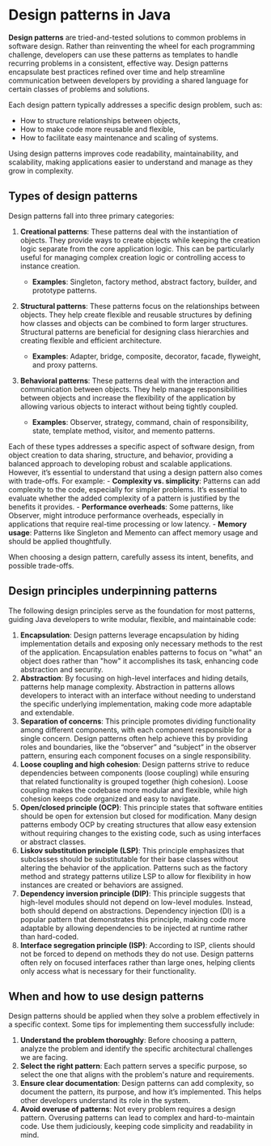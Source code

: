# Design patterns in Java

**Design patterns** are tried-and-tested solutions to common problems in software design. Rather than reinventing the wheel for each programming challenge, developers can use these patterns as templates to handle recurring problems in a consistent, effective way. Design patterns encapsulate best practices refined over time and help streamline communication between developers by providing a shared language for certain classes of problems and solutions.

Each design pattern typically addresses a specific design problem, such as:
- How to structure relationships between objects,
- How to make code more reusable and flexible,
- How to facilitate easy maintenance and scaling of systems.

Using design patterns improves code readability, maintainability, and scalability, making applications easier to understand and manage as they grow in complexity.

## Types of design patterns
Design patterns fall into three primary categories:

1. **Creational patterns**: These patterns deal with the instantiation of objects. They provide ways to create objects while keeping the creation logic separate from the core application logic. This can be particularly useful for managing complex creation logic or controlling access to instance creation.
   - **Examples**: Singleton, factory method, abstract factory, builder, and prototype patterns.

2. **Structural patterns**: These patterns focus on the relationships between objects. They help create flexible and reusable structures by defining how classes and objects can be combined to form larger structures. Structural patterns are beneficial for designing class hierarchies and creating flexible and efficient architecture.
   - **Examples**: Adapter, bridge, composite, decorator, facade, flyweight, and proxy patterns.

3. **Behavioral patterns**: These patterns deal with the interaction and communication between objects. They help manage responsibilities between objects and increase the flexibility of the application by allowing various objects to interact without being tightly coupled.
   - **Examples**: Observer, strategy, command, chain of responsibility, state, template method, visitor, and memento patterns.

Each of these types addresses a specific aspect of software design, from object creation to data sharing, structure, and behavior, providing a balanced approach to developing robust and scalable applications. However, it’s essential to understand that using a design pattern also comes with trade-offs. For example:
    - **Complexity vs. simplicity**: Patterns can add complexity to the code, especially for simpler problems. It’s essential to evaluate whether the added complexity of a pattern is justified by the benefits it provides.
    - **Performance overheads**: Some patterns, like Observer, might introduce performance overheads, especially in applications that require real-time processing or low latency.
    - **Memory usage**: Patterns like Singleton and Memento can affect memory usage and should be applied thoughtfully.

When choosing a design pattern, carefully assess its intent, benefits, and possible trade-offs.

## Design principles underpinning patterns
The following design principles serve as the foundation for most patterns, guiding Java developers to write modular, flexible, and maintainable code:

1. **Encapsulation**: Design patterns leverage encapsulation by hiding implementation details and exposing only necessary methods to the rest of the application. Encapsulation enables patterns to focus on "what" an object does rather than "how" it accomplishes its task, enhancing code abstraction and security.
2. **Abstraction**: By focusing on high-level interfaces and hiding details, patterns help manage complexity. Abstraction in patterns allows developers to interact with an interface without needing to understand the specific underlying implementation, making code more adaptable and extendable.
3. **Separation of concerns**: This principle promotes dividing functionality among different components, with each component responsible for a single concern. Design patterns often help achieve this by providing roles and boundaries, like the “observer” and “subject” in the observer pattern, ensuring each component focuses on a single responsibility.
4. **Loose coupling and high cohesion**: Design patterns strive to reduce dependencies between components (loose coupling) while ensuring that related functionality is grouped together (high cohesion). Loose coupling makes the codebase more modular and flexible, while high cohesion keeps code organized and easy to navigate.
5. **Open/closed principle (OCP)**: This principle states that software entities should be open for extension but closed for modification. Many design patterns embody OCP by creating structures that allow easy extension without requiring changes to the existing code, such as using interfaces or abstract classes.
6. **Liskov substitution principle (LSP)**: This principle emphasizes that subclasses should be substitutable for their base classes without altering the behavior of the application. Patterns such as the factory method and strategy patterns utilize LSP to allow for flexibility in how instances are created or behaviors are assigned.
7. **Dependency inversion principle (DIP)**: This principle suggests that high-level modules should not depend on low-level modules. Instead, both should depend on abstractions. Dependency injection (DI) is a popular pattern that demonstrates this principle, making code more adaptable by allowing dependencies to be injected at runtime rather than hard-coded.
8. **Interface segregation principle (ISP)**: According to ISP, clients should not be forced to depend on methods they do not use. Design patterns often rely on focused interfaces rather than large ones, helping clients only access what is necessary for their functionality.

## When and how to use design patterns
Design patterns should be applied when they solve a problem effectively in a specific context. Some tips for implementing them successfully include:
1. **Understand the problem thoroughly**: Before choosing a pattern, analyze the problem and identify the specific architectural challenges we are facing.
2. **Select the right pattern**: Each pattern serves a specific purpose, so select the one that aligns with the problem's nature and requirements.
3. **Ensure clear documentation**: Design patterns can add complexity, so document the pattern, its purpose, and how it’s implemented. This helps other developers understand its role in the system.
4. **Avoid overuse of patterns**: Not every problem requires a design pattern. Overusing patterns can lead to complex and hard-to-maintain code. Use them judiciously, keeping code simplicity and readability in mind.